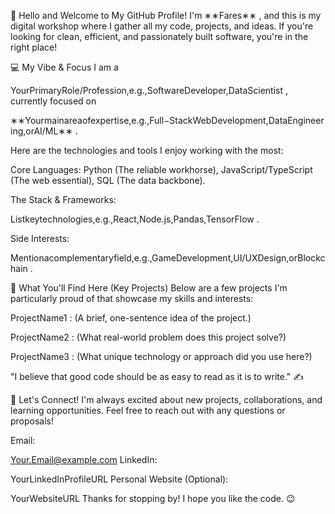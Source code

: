 👋 Hello and Welcome to My GitHub Profile!
I'm 
∗∗Fares∗∗
, and this is my digital workshop where I gather all my code, projects, and ideas. If you're looking for clean, efficient, and passionately built software, you're in the right place!

💻 My Vibe & Focus
I am a 

YourPrimaryRole/Profession,e.g.,SoftwareDeveloper,DataScientist
, currently focused on 

∗∗Yourmainareaofexpertise,e.g.,Full−StackWebDevelopment,DataEngineering,orAI/ML∗∗
.

Here are the technologies and tools I enjoy working with the most:

Core Languages: Python (The reliable workhorse), JavaScript/TypeScript (The web essential), SQL (The data backbone).

The Stack & Frameworks: 

Listkeytechnologies,e.g.,React,Node.js,Pandas,TensorFlow
.

Side Interests: 

Mentionacomplementaryfield,e.g.,GameDevelopment,UI/UXDesign,orBlockchain
.

🎯 What You'll Find Here (Key Projects)
Below are a few projects I'm particularly proud of that showcase my skills and interests:

ProjectName1
: (A brief, one-sentence idea of the project.)

ProjectName2
: (What real-world problem does this project solve?)

ProjectName3
: (What unique technology or approach did you use here?)

"I believe that good code should be as easy to read as it is to write." ✍️

🤝 Let's Connect!
I'm always excited about new projects, collaborations, and learning opportunities. Feel free to reach out with any questions or proposals!

Email: 

Your.Email@example.com
LinkedIn: 

YourLinkedInProfileURL
Personal Website (Optional): 

YourWebsiteURL
Thanks for stopping by! I hope you like the code. 😉
